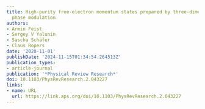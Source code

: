 ```yaml
---
title: High-purity free-electron momentum states prepared by three-dimensional optical
  phase modulation
authors:
- Armin Feist
- Sergey V Yalunin
- Sascha Schäfer
- Claus Ropers
date: '2020-11-01'
publishDate: '2024-11-15T01:34:54.264513Z'
publication_types:
- article-journal
publication: '*Physical Review Research*'
doi: 10.1103/PhysRevResearch.2.043227
links:
- name: URL
  url: https://link.aps.org/doi/10.1103/PhysRevResearch.2.043227
---
```

